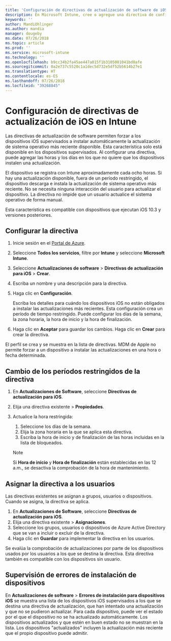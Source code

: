 ```yaml
---
title: 'Configuración de directivas de actualización de software de iOS en Microsoft Intune: Azure | Microsoft Docs'
description: En Microsoft Intune, cree o agregue una directiva de configuración para restringir cuándo se instalan automáticamente las actualizaciones de software en los dispositivos iOS administrados o supervisados por Intune. Puede elegir la fecha y hora en la que no se instalarán las actualizaciones. También puede asignar esta directiva a grupos, usuarios o dispositivos y comprobar si hay errores de instalación.
keywords: ''
author: MandiOhlinger
ms.author: mandia
manager: dougeby
ms.date: 07/26/2018
ms.topic: article
ms.prod: ''
ms.service: microsoft-intune
ms.technology: ''
ms.openlocfilehash: b9cc34b2fa45ae447a015f1b3105081041bd0afe
ms.sourcegitcommit: 0a2e737c5520c1a1dec5d732e5df52b5614b27e1
ms.translationtype: HT
ms.contentlocale: es-ES
ms.lasthandoff: 07/26/2018
ms.locfileid: "39268845"
---
```

# <a name="configure-ios-update-policies-in-intune"></a>Configuración de directivas de actualización de iOS en Intune

Las directivas de actualización de software permiten forzar a los dispositivos iOS supervisados a instalar automáticamente la actualización de sistema operativo más reciente disponible. Esta característica solo está disponible en los dispositivos supervisados. Al configurar una directiva, puede agregar las horas y los días en los que no quiere que los dispositivos instalen una actualización. 

El dispositivo se registra con Intune aproximadamente cada ocho horas. Si hay una actualización disponible, fuera de un período restringido, el dispositivo descarga e instala la actualización de sistema operativo más reciente. No se necesita ninguna interacción del usuario para actualizar el dispositivo. La directiva no impide que un usuario actualice el sistema operativo de forma manual.

Esta característica es compatible con dispositivos que ejecutan iOS 10.3 y versiones posteriores.

## <a name="configure-the-policy"></a>Configurar la directiva
1. Inicie sesión en el [Portal de Azure](https://portal.azure.com).
2. Seleccione **Todos los servicios**, filtre por **Intune** y seleccione **Microsoft Intune**.
3. Seleccione **Actualizaciones de software** > **Directivas de actualización para iOS** > **Crear**.
4. Escriba un nombre y una descripción para la directiva.
5. Haga clic en **Configuración**. 

    Escriba los detalles para cuándo los dispositivos iOS no están obligados a instalar las actualizaciones más recientes. Esta configuración crea un período de tiempo restringido. Puede configurar los días de la semana, la zona horaria, la hora de inicio y la hora de finalización.

6. Haga clic en **Aceptar** para guardar los cambios. Haga clic en **Crear** para crear la directiva.

El perfil se crea y se muestra en la lista de directivas. MDM de Apple no permite forzar a un dispositivo a instalar las actualizaciones en una hora o fecha determinada. 

## <a name="change-the-restricted-times-for-the-policy"></a>Cambio de los períodos restringidos de la directiva

1. En **Actualizaciones de Software**, seleccione **Directivas de actualización para iOS**.
2. Elija una directiva existente > **Propiedades**.
3. Actualice la hora restringida:

    1. Seleccione los días de la semana.
    2. Elija la zona horaria en la que se aplica esta directiva.
    3. Escriba la hora de inicio y de finalización de las horas incluidas en la lista de bloqueados.

    > [!NOTE]
    > Si **Hora de inicio** y **Hora de finalización** están establecidas en las 12 a.m., se desactiva la comprobación de la hora de mantenimiento.

## <a name="assign-the-policy-to-users"></a>Asignar la directiva a los usuarios

Las directivas existentes se asignan a grupos, usuarios o dispositivos. Cuando se asigna, la directiva se aplica.

1. En **Actualizaciones de Software**, seleccione **Directivas de actualización para iOS**.
2. Elija una directiva existente > **Asignaciones**. 
3. Seleccione los grupos, usuarios o dispositivos de Azure Active Directory que se van a incluir o excluir de la directiva.
4. Haga clic en **Guardar** para implementar la directiva en los usuarios.

Se evalúa la comprobación de actualizaciones por parte de los dispositivos usados por los usuarios a los que se destina la directiva. Esta directiva también es compatible con los dispositivos sin usuario.

## <a name="monitor-device-installation-failures"></a>Supervisión de errores de instalación de dispositivos
En <!-- 1352223 -->
**Actualizaciones de software** > **Errores de instalación para dispositivos iOS** se muestra una lista de los dispositivos iOS supervisados a los que se destina una directiva de actualización, que han intentado una actualización y que no se pudieron actualizar. Para cada dispositivo, puede ver el estado por el que el dispositivo no se ha actualizado automáticamente. Los dispositivos actualizados y que estén en buen estado no se muestran en la lista. Los dispositivos "actualizados" incluyen la actualización más reciente que el propio dispositivo puede admitir.

